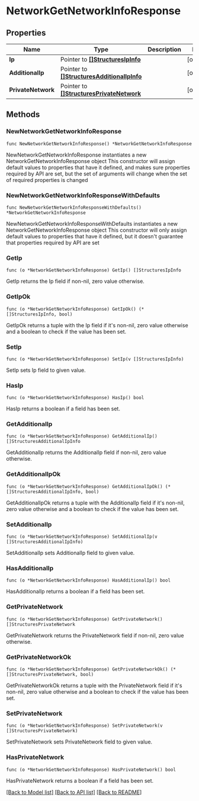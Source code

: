 # NetworkGetNetworkInfoResponse

## Properties

Name | Type | Description | Notes
------------ | ------------- | ------------- | -------------
**Ip** | Pointer to [**[]StructuresIpInfo**](StructuresIpInfo.md) |  | [optional] 
**AdditionalIp** | Pointer to [**[]StructuresAdditionalIpInfo**](StructuresAdditionalIpInfo.md) |  | [optional] 
**PrivateNetwork** | Pointer to [**[]StructuresPrivateNetwork**](StructuresPrivateNetwork.md) |  | [optional] 

## Methods

### NewNetworkGetNetworkInfoResponse

`func NewNetworkGetNetworkInfoResponse() *NetworkGetNetworkInfoResponse`

NewNetworkGetNetworkInfoResponse instantiates a new NetworkGetNetworkInfoResponse object
This constructor will assign default values to properties that have it defined,
and makes sure properties required by API are set, but the set of arguments
will change when the set of required properties is changed

### NewNetworkGetNetworkInfoResponseWithDefaults

`func NewNetworkGetNetworkInfoResponseWithDefaults() *NetworkGetNetworkInfoResponse`

NewNetworkGetNetworkInfoResponseWithDefaults instantiates a new NetworkGetNetworkInfoResponse object
This constructor will only assign default values to properties that have it defined,
but it doesn't guarantee that properties required by API are set

### GetIp

`func (o *NetworkGetNetworkInfoResponse) GetIp() []StructuresIpInfo`

GetIp returns the Ip field if non-nil, zero value otherwise.

### GetIpOk

`func (o *NetworkGetNetworkInfoResponse) GetIpOk() (*[]StructuresIpInfo, bool)`

GetIpOk returns a tuple with the Ip field if it's non-nil, zero value otherwise
and a boolean to check if the value has been set.

### SetIp

`func (o *NetworkGetNetworkInfoResponse) SetIp(v []StructuresIpInfo)`

SetIp sets Ip field to given value.

### HasIp

`func (o *NetworkGetNetworkInfoResponse) HasIp() bool`

HasIp returns a boolean if a field has been set.

### GetAdditionalIp

`func (o *NetworkGetNetworkInfoResponse) GetAdditionalIp() []StructuresAdditionalIpInfo`

GetAdditionalIp returns the AdditionalIp field if non-nil, zero value otherwise.

### GetAdditionalIpOk

`func (o *NetworkGetNetworkInfoResponse) GetAdditionalIpOk() (*[]StructuresAdditionalIpInfo, bool)`

GetAdditionalIpOk returns a tuple with the AdditionalIp field if it's non-nil, zero value otherwise
and a boolean to check if the value has been set.

### SetAdditionalIp

`func (o *NetworkGetNetworkInfoResponse) SetAdditionalIp(v []StructuresAdditionalIpInfo)`

SetAdditionalIp sets AdditionalIp field to given value.

### HasAdditionalIp

`func (o *NetworkGetNetworkInfoResponse) HasAdditionalIp() bool`

HasAdditionalIp returns a boolean if a field has been set.

### GetPrivateNetwork

`func (o *NetworkGetNetworkInfoResponse) GetPrivateNetwork() []StructuresPrivateNetwork`

GetPrivateNetwork returns the PrivateNetwork field if non-nil, zero value otherwise.

### GetPrivateNetworkOk

`func (o *NetworkGetNetworkInfoResponse) GetPrivateNetworkOk() (*[]StructuresPrivateNetwork, bool)`

GetPrivateNetworkOk returns a tuple with the PrivateNetwork field if it's non-nil, zero value otherwise
and a boolean to check if the value has been set.

### SetPrivateNetwork

`func (o *NetworkGetNetworkInfoResponse) SetPrivateNetwork(v []StructuresPrivateNetwork)`

SetPrivateNetwork sets PrivateNetwork field to given value.

### HasPrivateNetwork

`func (o *NetworkGetNetworkInfoResponse) HasPrivateNetwork() bool`

HasPrivateNetwork returns a boolean if a field has been set.


[[Back to Model list]](../README.md#documentation-for-models) [[Back to API list]](../README.md#documentation-for-api-endpoints) [[Back to README]](../README.md)


